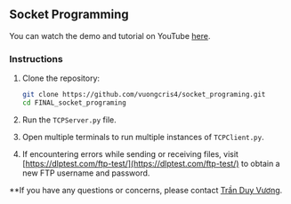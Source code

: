 ## Socket Programming

You can watch the demo and tutorial on YouTube [here](https://www.youtube.com/watch?v=FJrFyt_zEq0&list=PL4TFznO8yqE0uGW1vj4GXa51Ny-fC72Hf).

### Instructions

1. Clone the repository:
    ```bash
    git clone https://github.com/vuongcris4/socket_programing.git
    cd FINAL_socket_programing
    ```

2. Run the `TCPServer.py` file.

3. Open multiple terminals to run multiple instances of `TCPClient.py`.

4. If encountering errors while sending or receiving files, visit [https://dlptest.com/ftp-test/](https://dlptest.com/ftp-test/) to obtain a new FTP username and password.

**If you have any questions or concerns, please contact [Trần Duy Vương](mailto:tranduyvuong100@gmail.com).
